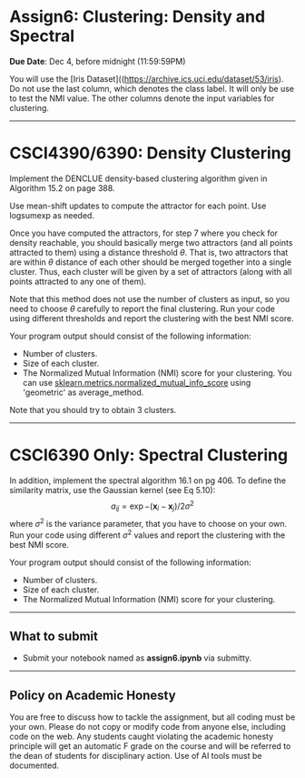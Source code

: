 <!--
.. title: CSCI4390-6390 Assign6
.. slug: dm_assign6
.. date: 2023-11-26 12:00:01 UTC-04:00
.. tags: 
.. category: 
.. link: 
.. description: 
.. has_math: True
.. type: text
-->

# Assign6: Clustering: Density and Spectral

**Due Date**: Dec 4, before midnight (11:59:59PM)


You will use the 
[Iris Dataset]((https://archive.ics.uci.edu/dataset/53/iris).
Do not use the last column, which denotes the class label. It will only be
use to test the NMI value. The other columns denote the input variables for
clustering.


---

# CSCI4390/6390: Density Clustering

Implement the DENCLUE density-based clustering algorithm given in 
Algorithm 15.2 on page 388. 

Use mean-shift updates to compute the attractor for each point. Use
logsumexp as needed.

Once you have computed the attractors, for step 7 where you check for
density reachable, you should basically merge two attractors (and all points
attracted to them) using a distance threshold $\theta$. That is, two
attractors that are within $\theta$ distance of each other should be merged
together into a single cluster. Thus, each cluster will be given by a set of
attractors (along with all points attracted to any one of them).

Note that this method does not use the number of clusters as input, so you
need to choose $\theta$ carefully to report the final clustering.
Run your code using different thresholds and report the clustering with the best NMI score.

Your program output should consist of the following information:

* Number of clusters.
* Size of each cluster.
* The Normalized Mutual Information (NMI) score for your clustering.
    You can use [sklearn.metrics.normalized_mutual_info_score](https://scikit-learn.org/stable/modules/generated/sklearn.metrics.normalized_mutual_info_score.html) using 'geometric' as average_method.

Note that you should try to obtain 3 clusters.

---

# CSCI6390 Only: Spectral Clustering

In addition, implement the spectral algorithm 16.1 on pg 406.
To define the similarity matrix, use the Gaussian kernel (see Eq 5.10):
$$a_{ij} = \exp{-(\mathbf{x}_i - \mathbf{x}_j) / 2\sigma^2}$$
where $\sigma^2$ is the variance parameter, that you have to choose on your
own.
Run your code using different $\sigma^2$ values and report the clustering with the best NMI score.

Your program output should consist of the following information:

* Number of clusters.
* Size of each cluster.
* The Normalized Mutual Information (NMI) score for your clustering.

---

## What to submit

* Submit your notebook named as **assign6.ipynb** via submitty.

---

## Policy on Academic Honesty

You are free to discuss how to tackle the assignment, but all coding
must be your own. Please do not copy or modify code from anyone else,
including code on the web. Any students caught violating the academic
honesty principle will get an automatic F grade on the course and will
be referred to the dean of students for disciplinary action. Use of AI tools
must be documented.

